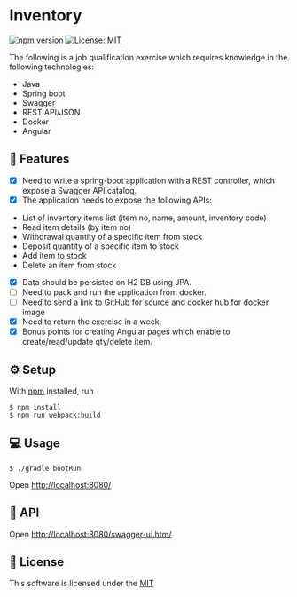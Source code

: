 # Inventory 
[![npm version](https://badge.fury.io/js/npm.svg)](https://badge.fury.io/js/npm)
[![License: MIT](https://img.shields.io/badge/License-MIT-yellow.svg)](https://opensource.org/licenses/MIT)

The following is a job qualification exercise which requires knowledge in the following technologies:

- Java
- Spring boot
- Swagger
- REST API/JSON
- Docker
- Angular 

## :rocket: Features

- [X] Need to write a spring-boot application with a REST controller, which expose a Swagger API catalog.
- [X] The application needs to expose the following APIs:
- List of inventory items list (item no, name, amount, inventory code)
- Read item details (by item no)
- Withdrawal quantity of a specific item from stock
- Deposit quantity of a specific item to stock
- Add item to stock
- Delete an item from stock  
- [X] Data should be persisted on H2 DB using JPA.
- [ ] Need to pack and run the application from docker.
- [ ] Need to send a link to GitHub for source and docker hub for docker image
- [X] Need to return the exercise in a week.
- [X] Bonus points for creating Angular pages which enable to create/read/update qty/delete item. 

## :gear: Setup

With [npm](https://npmjs.org/) installed, run

```
$ npm install
$ npm run webpack:build
```

## :computer: Usage

```
$ ./gradle bootRun
```
Open [http://localhost:8080/](http://localhost:8080/)

## :bookmark_tabs: API
Open [http://localhost:8080/swagger-ui.htm/](http://localhost:8080/swagger-ui.htm/)

## :page_facing_up: License
This software is licensed under the [MIT](https://github.com/nhn/tui.editor/blob/master/LICENSE)
